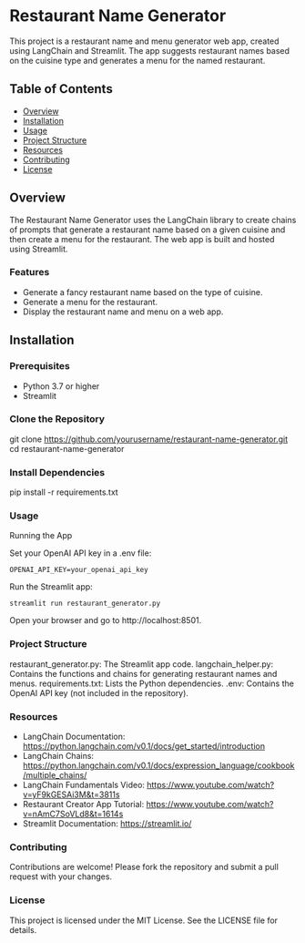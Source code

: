 # Restaurant Name Generator

This project is a restaurant name and menu generator web app, created using LangChain and Streamlit. The app suggests restaurant names based on the cuisine type and generates a menu for the named restaurant.

## Table of Contents

- [Overview](#overview)
- [Installation](#installation)
- [Usage](#usage)
- [Project Structure](#project-structure)
- [Resources](#resources)
- [Contributing](#contributing)
- [License](#license)

## Overview

The Restaurant Name Generator uses the LangChain library to create chains of prompts that generate a restaurant name based on a given cuisine and then create a menu for the restaurant. The web app is built and hosted using Streamlit.

### Features

- Generate a fancy restaurant name based on the type of cuisine.
- Generate a menu for the restaurant.
- Display the restaurant name and menu on a web app.

## Installation

### Prerequisites

- Python 3.7 or higher
- Streamlit

### Clone the Repository

git clone https://github.com/yourusername/restaurant-name-generator.git
cd restaurant-name-generator

### Install Dependencies

pip install -r requirements.txt

### Usage

Running the App

Set your OpenAI API key in a .env file:

    OPENAI_API_KEY=your_openai_api_key

Run the Streamlit app:

    streamlit run restaurant_generator.py

Open your browser and go to http://localhost:8501.

### Project Structure

restaurant_generator.py: The Streamlit app code.
langchain_helper.py: Contains the functions and chains for generating restaurant names and menus.
requirements.txt: Lists the Python dependencies.
.env: Contains the OpenAI API key (not included in the repository).

### Resources

- LangChain Documentation: https://python.langchain.com/v0.1/docs/get_started/introduction
- LangChain Chains: https://python.langchain.com/v0.1/docs/expression_language/cookbook/multiple_chains/
- LangChain Fundamentals Video: https://www.youtube.com/watch?v=yF9kGESAi3M&t=3811s
- Restaurant Creator App Tutorial: https://www.youtube.com/watch?v=nAmC7SoVLd8&t=1614s
- Streamlit Documentation: https://streamlit.io/

### Contributing

Contributions are welcome! Please fork the repository and submit a pull request with your changes.

### License

This project is licensed under the MIT License. See the LICENSE file for details.
